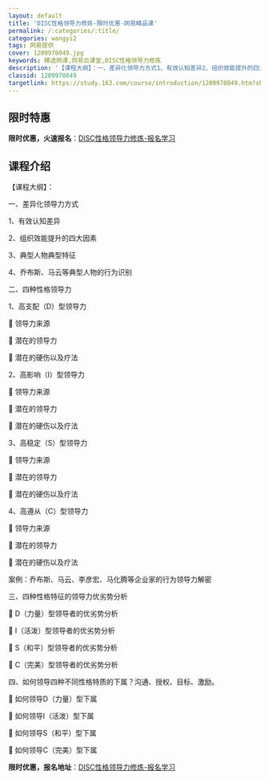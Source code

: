 ```yaml
---
layout: default
title: 'DISC性格领导力修炼-限时优惠-网易精品课'
permalink: /:categories/:title/
categories: wangyi2
tags: 网易提供
cover: 1209978049.jpg
keywords: 精选网课,网易云课堂,DISC性格领导力修炼
description: '【课程大纲】：一、差异化领导力方式1、有效认知差异2、组织效能提升的四大因素3、典型人物典型特征4、乔布斯、马云等典型人'
classid: 1209978049
targetlink: https://study.163.com/course/introduction/1209978049.htm?share=1&shareId=1025206652&utm_campaign=share&utm_medium=iphoneShare&utm_source=&utm_u=1025206652
---
```


## 限时特惠

**限时优惠，火速报名**：[DISC性格领导力修炼-报名学习](https://study.163.com/course/introduction/1209978049.htm?share=1&shareId=1025206652&utm_campaign=share&utm_medium=iphoneShare&utm_source=&utm_u=1025206652)

## 课程介绍

【课程大纲】：

一、差异化领导力方式

1、有效认知差异

2、组织效能提升的四大因素

3、典型人物典型特征

4、乔布斯、马云等典型人物的行为识别



二、四种性格领导力

1、高支配（D）型领导力

	领导力来源

	潜在的领导力

	潜在的硬伤以及疗法

2、高影响（I）型领导力

	领导力来源

	潜在的领导力

	潜在的硬伤以及疗法

3、高稳定（S）型领导力

	领导力来源

	潜在的领导力

	潜在的硬伤以及疗法

4、高遵从（C）型领导力

	领导力来源

	潜在的领导力

	潜在的硬伤以及疗法

案例：乔布斯、马云、李彦宏、马化腾等企业家的行为领导力解密



三、四种性格特征的领导力优劣势分析

	D（力量）型领导者的优劣势分析

	I（活泼）型领导者的优劣势分析

	S（和平）型领导者的优劣势分析

	C（完美）型领导者的优劣势分析



四、如何领导四种不同性格特质的下属？沟通、授权、目标、激励。

	如何领导D（力量）型下属

	如何领导I（活泼）型下属

	如何领导S（和平）型下属

	如何领导C（完美）型下属

**限时优惠，报名地址**：[DISC性格领导力修炼-报名学习](https://study.163.com/course/introduction/1209978049.htm?share=1&shareId=1025206652&utm_campaign=share&utm_medium=iphoneShare&utm_source=&utm_u=1025206652)

